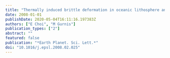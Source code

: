 ```yaml
---
title: "Thermally induced brittle deformation in oceanic lithosphere and the spacing of fracture zones"
date: 2008-01-01
publishDate: 2020-05-04T16:11:16.197383Z
authors: ["E Choi", "M Gurnis"]
publication_types: ["2"]
abstract: ""
featured: false
publication: "*Earth Planet. Sci. Lett.*"
doi: "10.1016/j.epsl.2008.02.025"
---
```


